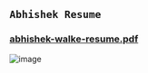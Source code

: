 ## `Abhishek Resume`
### [abhishek-walke-resume.pdf](https://github.com/abhishek-0713/Resume/files/10715320/abhishek-walke-resume.pdf)


![image](https://user-images.githubusercontent.com/105943862/218293606-e761c175-d81d-4685-b41c-2f0db24fb927.png)
